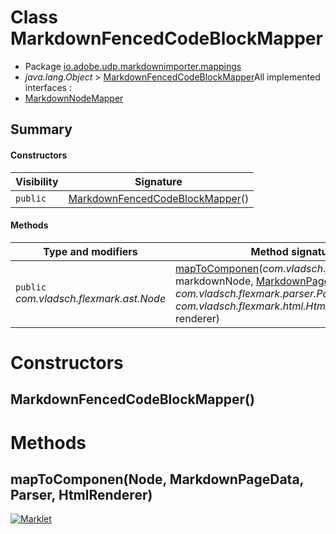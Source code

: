 # Class MarkdownFencedCodeBlockMapper

* Package [io.adobe.udp.markdownimporter.mappings](README.html)
* *java.lang.Object* > [MarkdownFencedCodeBlockMapper](MarkdownFencedCodeBlockMapper.html)All implemented interfaces :
* [MarkdownNodeMapper](MarkdownNodeMapper.html)




## Summary
#### Constructors
| Visibility | Signature |
| --- | --- |
| `public` | [MarkdownFencedCodeBlockMapper](#markdownfencedcodeblockmapper)() |

#### Methods
| Type and modifiers | Method signature |
| --- | --- |
| `public` *com.vladsch.flexmark.ast.Node* | [mapToComponen](#maptocomponennode-markdownpagedata-parser-htmlrenderer)(*com.vladsch.flexmark.ast.Node* markdownNode, [MarkdownPageData](../MarkdownPageData.html) pageData, *com.vladsch.flexmark.parser.Parser* parser, *com.vladsch.flexmark.html.HtmlRenderer* renderer) |



# Constructors
## MarkdownFencedCodeBlockMapper()





# Methods
## mapToComponen(Node, MarkdownPageData, Parser, HtmlRenderer)





[![Marklet](https://img.shields.io/badge/Generated%20by-Marklet-green.svg)](https://github.com/Faylixe/marklet)